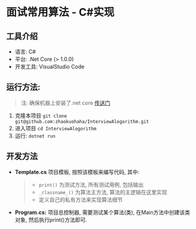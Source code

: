 # 面试常用算法 - C#实现

## 工具介绍
* 语言: C# 
* 平台: .Net Core (> 1.0.0)
* 开发工具: VisualStudio Code

## 运行方法: 

> 注: 确保机器上安装了.net core [传送门](https://www.microsoft.com/net/core#windowscmd)

1. 克隆本项目  `git clone git@github.com:zhaokuohaha/InterviewAlogorithm.git`
2. 进入项目 `cd InterviewAlogorithm`
3. 运行: `dotnet run`

## 开发方法

* **Template.cs** 项目模板, 按照该模板来编写代码, 其中:
    >* `print()` 为测试方法, 所有测试用例, 包括输出
    >* `_classname_()` 为算法主方法, 算法的主逻辑在这里实现
    >* 定义自己的私有方法来实现算法细节
    
* **Program.cs:** 项目总控制器, 需要测试某个算法(类), 在Main方法中创建该类对象, 然后执行print()方法即可.